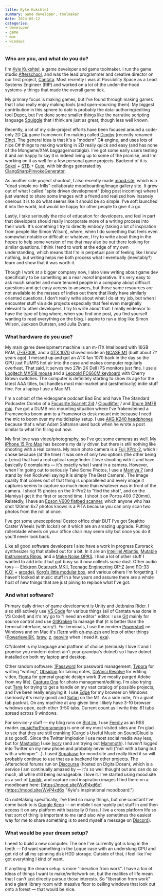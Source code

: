 ```yaml
---
title: Kyle Kukshtel
summary: Game developer, toolmaker
date: 2024-06-12
categories:
- developer
- game
- mac
- windows
---
```


### Who are you, and what do you do?

I'm [Kyle Kukshtel](https://kylekukshtel.com/ "Kyle's website."), a game developer and game toolmaker. I run the game studio [Afterschool](https://afterschool.studio/ "A video game studio."), and was the lead programmer and creative director on our first project, [Cantata][]. Most recently I was at Possibility Space as a Lead Systems Engineer (RIP) and worked on a lot of the under-the-hood systems-y things that made the overall game tick.

My primary focus is making games, but I've found through making games that I also really enjoy making tools (and open-sourcing them). My biggest contribution in this sphere to date is probably the data-authoring/editing tool [Depot][], but I've done some smaller things like the narrative scripting language [Squiggle][] that I think are just as great, though less well known.

Recently, a lot of my side-project efforts have been focused around a code-only 2D [C#][c-sharp] game framework I'm making called [Dinghy][] (recently renamed [Zinc][]). The general idea is that it's a "modern" C# engine, and uses lots of nice C# things to making working in 2D really quick and easy (and has none of the Mongame/XNA baggage/nostalgia). I've got some early users testing it and am happy to say it is indeed living up to some of the promise, and I'm working on it as well for a few personal game projects. Backend of it is [Sokol][] + [STB][] + [Cute][], with bindings generated by [ClangSharpPInvokeGenerator][].

As another side project shoutout, I also recently made [mood.site](https://mood.site/ "Kyle's web-based collaborative mood board service."), which is a "dead simple no-frills" collaborate moodboarding/image gallery site. It grew out of what I called "spite driven development" (blog post incoming) where I just wanted to share some images with a friend and realized how insanely onerous it is to do what seems like it should be so simple. I've soft launched it into the world, but would be happy for other people to give it a go.

Lastly, I take seriously the role of education for developers, and feel in part that developers should really incorporate more of a writing process into their work. It's something I try to directly embody (taking a lot of inspiration from people like Simon Wilson), where, when I do something that feels even somewhat notable or difficult or whatever, I try to write about thing in the hopes to help some version of me that may also be out there looking for similar questions. I think I tend to work at the edge of my own understanding, which means that I'm in perpetual pain of feeling like I know nothing, but writing helps me both process what I eventually (inevitably?) learn and show that it was worth it.

Though I work at a bigger company now, I also view writing about game dev specifically to be something as a near *moral* imperative. It's very easy to ask much smarter and more tenured people in a company about difficult questions and get easy access to answers, but those same resources are not available to the masses of indies out there that likely have similarly oriented questions. I don't really write about what I do at my job, but when I encounter stuff via side projects especially that feel even marginally relevant to other developers, I try to write about that. I really endeavor to have the type of blog where, when you find one post, you find yourself wanting to read everything on the blog. I aspire to run a blog like Simon Wilson, Jackson Dunstan, and Julia Evans.

### What hardware do you use?

My main game development machine is an m-ITX Intel board with 16GB RAM, [i7-6700K][core-i7-6700k], and a [GTX 1070][geforce-gtx-1070] shoved inside an [NCASE M1][m1] (built about 7? years ago). I messed up and got an ATX fan 1070 back in the day so the GPU just PUMPS hot air into the case and makes computer regularly overheat. That said, it serves two 27in 2K Dell IPS monitors just fine. I use a [Logitech MX518 mouse][mx518] and a [Leopold FC660M keyboard][fc660m] with Cherry Brown switches. The computer is definitely starting to show its age for the latest AAA titles, but handles most mid-market and (aesthetically) indie stuff fine. For a laptop I use a Mac M1.

I'm a cohost of the videogame podcast Bad End and have The Standard Podcaster Combo of a [Focusrite Scarlett 2i4][scarlett-2i4] / [Cloudlifter][cloudlifter-cl-1] / and [Shure SM7B mic][sm7b]. I've got a DUMB mic mounting situation where I've frakensteined a Frameworks boom arm to a Frameworks desk mount mic because I need the mic to boom over my multidisplay setup. I use [AKG K240 headphones][k240-studio] because that's what Adam Saltsman used back when he wrote a post similar to what I'm filling out now.

My first love was video/photography, so I've got some cameras as well. My [iPhone 15 Pro Max][iphone-15-pro-max] has become my daily driver, but there is still nothing like shooting with a real camera. My main photo camera is a [Fuji XPro-2][x-pro2], which I chose because (at the time) it was one of only two options (the other being a Leica) that had a real optical rangefinder. I love shooting with it and have basically 0 complaints — it's exactly what I want in a camera. However, when I'm going out to seriously Take Some Photos, I use a [Mamiya 7][7] (and stand by Ken Rockwell saying it is simply The Best Camera). The image quality that comes out of that thing is unparalleled and every image it captures seems to capture so much more than whatever was in front of the camera. I shoot 15 photos on the X-Pro2 to "find the shot", and on the Mamiya I get it the first or second time. I shoot it on Portra 400 (120mm). Relatedly, I have an [Epson V600 flatbed scanner][perfection-v600], which anyone who has shot 120mm 6x7 photos knows is a PITA because you can only scan two photos from the roll at once.

I've got some unexceptional Costco office chair BUT I've got Stealtho Caster Wheels (with locks!) on it which are an amazing upgrade. Putting rollerblade wheels on your office chair may seem silly but once you do it you'll never look back.

Like all good software developers I also have a work in progress Eurorack synthesizer rig that stalled out for a bit. In it are an [Intellijel Atlantis][atlantis], [Mutable Instruments Rings][rings], and a [Make Noise QPAS][qpas]. I had a lot of other stuff I wanted to add into it but got busy so it now collects _some_ dust. Other audio toys — [Elektron Octatrack MKII][octatrack-mkii], [Teenage Engineering OP-Z][op-z] (and [PO-33 K.O!][po-33-k.o] + [arcade][po-20-arcade]), [Korg's little modular box][volca-modular], and various others I'm forgetting. I haven't looked at music stuff in a few years and assume there are a whole host of new things that are just pining to replace what I've got.

### And what software?

Primary daily driver of game development is [Unity][] and [Jetbrains Rider][rider]. I also still actively use [VS Code][visual-studio-code] for various things (all of Cantata was done in VS Code!) and it's my go to "I need an editor" editor. I use [Git][] mainly for source control and use [GitKraken][] to manage that (it _is_ better than the terminal interface, sorry!). For terminals, I use the modern [Powershell][windows-powershell] on Windows and on Mac it's [iTerm][iterm2] with [oh-my-zsh][] and lots of other things ([Powerlevel9K][], [brew][homebrew], [z][], [neovim][] when I need it, [exa][]).

C#/dontet is my language and platform of choice (seriously I love it and I promise you modern dotnet ain't your grandpa's dotnet) so I have dotnet installed on both my laptop and desktop.

Other random software: [1Password][] for password management, [Typora][] for writing "writing", [Obsidian][] for taking notes, [DaVinci Resolve][davinci-resolve] for editing video, [Figma][] for general graphic design work (I've mostly purged Adobe from my life), [Capture One][capture-one-pro] for photo management/editing. I'm also trying out [Tana][tana-ios] for trying to get a handle on my vast catalog of possible projects, and I've been really enjoying it. I use [Edge][edge.2] for my browser on Windows (seriously it's really good) and [Safari][] on the M1. As a side note, I'm a giant tab packrat. On any machine at any given time I likely have 3-10 browser windows open, each other 3-50 tabs. Current count as I write this: 81 tabs spread across 9 windows.

For service-y stuff — my blog runs on [Blot.im][blot], I use [Feedly][] as an RSS reader. [musicForProgramming](https://musicforprogramming.net/latest/ "A website of music mixes to listen to while coding.") is one of my most visited sites and I'm glad to see that they are still cranking (Cargo's Useful Music on [SoundCloud][] is also good!). Since the Twitter implosion I use most social media way less, but for [Mastodon][] I use [Ivory][ivory-ios] (and am trying out [Mammoth][mammoth-ios]). I haven't logged into Twitter on my new phone and probably never will ("not with a bang but with a whimper"...). I used [Supabase][] for mood.site and really liked it so will probably continue to use that as a backend for other projects. The Afterschool forums run on [Discourse][] (hosted on DigitalOcean), which is a service I am continually amazed by — it's so well thought out and can do so much, all while still being manageable. I love it. I've started using mood.site as a sort of [tumblr][], and capture cool inspiration images I find there on a moodboard here: [https://mood.site/WvP4xd6x](https://mood.site/WvP4xd6x "Kyle's inspirational moodboard.")

On notetaking specifically, I've tried so many things, but one constant I've come back to is [Google Keep][google-keep] — on mobile I can rapidly put stuff in and then access it on any platform with basically 0 fuss. I live a cross platform life so that sort of thing is important to me (and also why sometimes the easiest way for me to share something is to send myself a message on [Discord][]).

### What would be your dream setup?

I need to build a new computer. The one I've currently got is long in the teeth — I'd want something in the Loque case with an underslung GPU and get rid of all my spinning disk HDD storage. Outside of that, I feel like I've got everything I kind of want.

If anything the dream setup is more "liberation from work". I have a ton of ideas of things I want to make/write/work on, but the realities of life mean that I can't just directly pursue those interests. So "liberation from work" and a giant library room with massive floor to ceiling windows that look out onto a forest — that would be nice.

[1password]: https://1password.com "Password management software for Mac OS X."
[7]: https://en.wikipedia.org/wiki/Mamiya_7 "A medium format camera."
[atlantis]: https://intellijel.com/shop/eurorack/atlantis/ "A synth module."
[blot]: https://blot.im/ "A service for easily building a website from a folder of files."
[c-sharp]: https://en.wikipedia.org/wiki/C_Sharp_(programming_language) "A compiled programming language."
[cantata]: https://store.steampowered.com/app/690370/Cantata/ "A sci-fi strategy video game."
[capture-one-pro]: https://www.captureone.com/en "Photo editing software."
[clangsharppinvokegenerator]: https://www.nuget.org/packages/ClangSharpPInvokeGenerator "Clang bindings in C#."
[cloudlifter-cl-1]: http://web.archive.org/web/20230221044907/https://www.amazon.com/Cloud-Microphones-CL-1-Cloudlifter/dp/B004MQSV04 "A microphone booster."
[core-i7-6700k]: https://corpredirect.intel.com/Redirector/404Redirector.aspx?https://ark.intel.com/products/88195/Intel-Core-i7-6700K-Processor-8M-Cache-up-to-4_20-GHz "A computer processor."
[cute]: https://github.com/RandyGaul/cute_headers "Cross-platform game-related C libraries."
[davinci-resolve]: https://www.blackmagicdesign.com/products/davinciresolve "Colour correction software."
[depot]: https://depot-editor.com/ "A structured data editor for VS Code."
[dinghy]: https://afterschool.studio/p/dinghy-year-end-2023 "A game engine."
[discord]: https://discord.com/ "A voice and text chat service."
[discourse]: https://www.discourse.org/ "An open-source discussion platform."
[edge.2]: http://web.archive.org/web/20230522022746/https://www.microsoft.com/en-us/edge "A web browser."
[exa]: https://github.com/ogham/exa "An ls replacement."
[fc660m]: https://mechanicalkeyboards.com/shop/index.php?l=product_detail&p=1496 "A mechanical keyboard."
[feedly]: https://feedly.com/ "A feed reader."
[figma]: https://www.figma.com/ "A collaborative design prototype service."
[geforce-gtx-1070]: https://www.nvidia.com/en-us/geforce/10-series/ "A graphics card."
[git]: https://git-scm.com/ "A version control system."
[gitkraken]: https://www.gitkraken.com/ "A Git client."
[google-keep]: https://en.wikipedia.org/wiki/Google_Keep "A note-taking service."
[homebrew]: https://brew.sh/ "Command-line package manager for Mac OS X."
[iphone-15-pro-max]: https://en.wikipedia.org/wiki/IPhone_15_Pro "A 6.7 inch iOS smartphone."
[iterm2]: https://iterm2.com/ "An alternative terminal application for Mac OS X."
[ivory-ios]: https://tapbots.com/ivory/ "A Mastodon client for iOS."
[k240-studio]: https://www.akg.com/headphones/professional-headphones/K240-Studio.html "On-ear headphones."
[m1]: https://ncased.com/products/m1-classic "A metal PC case."
[mammoth-ios]: https://apps.apple.com/au/app/mammoth-for-mastodon/id1667573899 "A Mastodon client app."
[mastodon]: https://mastodon.social/about "A decentralised social network."
[mx518]: https://support.logi.com/hc/en-us/articles/360024697834--Downloads-MX518-Optical-Gaming-Mouse "A gaming mouse."
[neovim]: https://neovim.io/ "A refactored vim."
[obsidian]: https://obsidian.md/ "Note-taking software."
[octatrack-mkii]: https://www.elektron.se/octratrack-mkii-explorer "An 8 track sampler."
[oh-my-zsh]: https://github.com/ohmyzsh/ohmyzsh "A framework of extensions and themes for the zsh shell."
[op-z]: https://teenage.engineering/products/op-z "A 16 track synth."
[perfection-v600]: http://web.archive.org/web/20230407224546/http://www.amazon.com/Epson-B11B198011-Perfection-Photo-Scanner/dp/B002OEBMRU/ "A photo scanner."
[po-20-arcade]: https://teenage.engineering/store/po-20/ "An arcade synth/sequencer device."
[po-33-k.o]: https://teenage.engineering/store/po-33/ "A micro audio sampler."
[powerlevel9k]: https://github.com/Powerlevel9k/powerlevel9k "A theme for zsh."
[qpas]: http://www.makenoisemusic.com/modules/qpas/ "A synth module."
[rider]: https://www.jetbrains.com/rider/ "A .NET IDE."
[rings]: https://pichenettes.github.io/mutable-instruments-documentation/modules/rings/ "A synth module."
[safari]: https://www.apple.com/safari/ "A fast web browser."
[scarlett-2i4]: http://web.archive.org/web/20180808200531/http://us.focusrite.com:80/usb-audio-interfaces/scarlett-2i4 "A USB audio interface."
[sm7b]: http://web.archive.org/web/20190411150954/http://www.shure.com/americas/products/microphones/sm/sm7b-vocal-microphone "A dynamic microphone."
[sokol]: https://github.com/floooh/sokol "A cross-platform standard C library."
[soundcloud]: https://soundcloud.com/ "An audio creation and sharing service."
[squiggle]: https://github.com/afterschoolstudio/squiggle "A scripting language for games."
[stb]: https://github.com/nothings/stb "A collection of handy C/C++ libraries."
[supabase]: https://supabase.com/ "A hosted database and authentication service for web apps."
[tana-ios]: https://get.tana.app/en/ "An inventory tracking app."
[tumblr]: https://www.tumblr.com/ "An online personal publishing platform."
[typora]: https://typora.io/ "A web-based Markdown editor."
[unity]: https://unity.com/products "A cross-platform game development tool."
[visual-studio-code]: https://code.visualstudio.com/ "A development IDE."
[volca-modular]: https://www.korg.com/au/products/dj/volca_modular/ "A semi-modular synth."
[windows-powershell]: https://en.wikipedia.org/wiki/Windows_PowerShell "A shell and scripting language for Windows."
[x-pro2]: https://en.wikipedia.org/wiki/Fujifilm_X-Pro2 "A 24.3 megapixel mirrorless camera."
[z]: https://github.com/rupa/z "A command-line tool for quickly moving between directories."
[zinc]: https://github.com/zinc-framework/Zinc "A game engine."
